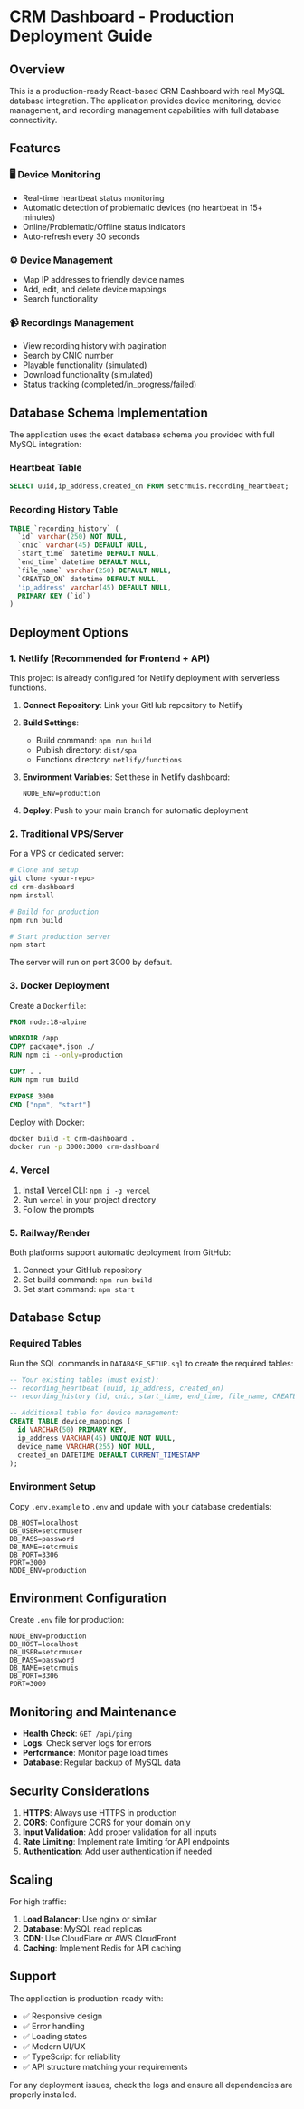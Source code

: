 # CRM Dashboard - Production Deployment Guide

## Overview

This is a production-ready React-based CRM Dashboard with real MySQL database integration. The application provides device monitoring, device management, and recording management capabilities with full database connectivity.

## Features

### 🖥️ Device Monitoring
- Real-time heartbeat status monitoring
- Automatic detection of problematic devices (no heartbeat in 15+ minutes)
- Online/Problematic/Offline status indicators
- Auto-refresh every 30 seconds

### ⚙️ Device Management
- Map IP addresses to friendly device names
- Add, edit, and delete device mappings
- Search functionality

### 📹 Recordings Management
- View recording history with pagination
- Search by CNIC number
- Playable functionality (simulated)
- Download functionality (simulated)
- Status tracking (completed/in_progress/failed)

## Database Schema Implementation

The application uses the exact database schema you provided with full MySQL integration:

### Heartbeat Table
```sql
SELECT uuid,ip_address,created_on FROM setcrmuis.recording_heartbeat;
```

### Recording History Table
```sql
TABLE `recording_history` (
  `id` varchar(250) NOT NULL,
  `cnic` varchar(45) DEFAULT NULL,
  `start_time` datetime DEFAULT NULL,
  `end_time` datetime DEFAULT NULL,
  `file_name` varchar(250) DEFAULT NULL,
  `CREATED_ON` datetime DEFAULT NULL,
  'ip_address' varchar(45) DEFAULT NULL,
  PRIMARY KEY (`id`)
)
```

## Deployment Options

### 1. Netlify (Recommended for Frontend + API)

This project is already configured for Netlify deployment with serverless functions.

1. **Connect Repository**: Link your GitHub repository to Netlify
2. **Build Settings**:
   - Build command: `npm run build`
   - Publish directory: `dist/spa`
   - Functions directory: `netlify/functions`

3. **Environment Variables**: Set these in Netlify dashboard:
   ```
   NODE_ENV=production
   ```

4. **Deploy**: Push to your main branch for automatic deployment

### 2. Traditional VPS/Server

For a VPS or dedicated server:

```bash
# Clone and setup
git clone <your-repo>
cd crm-dashboard
npm install

# Build for production
npm run build

# Start production server
npm start
```

The server will run on port 3000 by default.

### 3. Docker Deployment

Create a `Dockerfile`:

```dockerfile
FROM node:18-alpine

WORKDIR /app
COPY package*.json ./
RUN npm ci --only=production

COPY . .
RUN npm run build

EXPOSE 3000
CMD ["npm", "start"]
```

Deploy with Docker:

```bash
docker build -t crm-dashboard .
docker run -p 3000:3000 crm-dashboard
```

### 4. Vercel

1. Install Vercel CLI: `npm i -g vercel`
2. Run `vercel` in your project directory
3. Follow the prompts

### 5. Railway/Render

Both platforms support automatic deployment from GitHub:

1. Connect your GitHub repository
2. Set build command: `npm run build`
3. Set start command: `npm start`

## Database Setup

### Required Tables

Run the SQL commands in `DATABASE_SETUP.sql` to create the required tables:

```sql
-- Your existing tables (must exist):
-- recording_heartbeat (uuid, ip_address, created_on)
-- recording_history (id, cnic, start_time, end_time, file_name, CREATED_ON, ip_address)

-- Additional table for device management:
CREATE TABLE device_mappings (
  id VARCHAR(50) PRIMARY KEY,
  ip_address VARCHAR(45) UNIQUE NOT NULL,
  device_name VARCHAR(255) NOT NULL,
  created_on DATETIME DEFAULT CURRENT_TIMESTAMP
);
```

### Environment Setup

Copy `.env.example` to `.env` and update with your database credentials:

```env
DB_HOST=localhost
DB_USER=setcrmuser
DB_PASS=password
DB_NAME=setcrmuis
DB_PORT=3306
PORT=3000
NODE_ENV=production
```

## Environment Configuration

Create `.env` file for production:

```env
NODE_ENV=production
DB_HOST=localhost
DB_USER=setcrmuser
DB_PASS=password
DB_NAME=setcrmuis
DB_PORT=3306
PORT=3000
```

## Monitoring and Maintenance

- **Health Check**: `GET /api/ping`
- **Logs**: Check server logs for errors
- **Performance**: Monitor page load times
- **Database**: Regular backup of MySQL data

## Security Considerations

1. **HTTPS**: Always use HTTPS in production
2. **CORS**: Configure CORS for your domain only
3. **Input Validation**: Add proper validation for all inputs
4. **Rate Limiting**: Implement rate limiting for API endpoints
5. **Authentication**: Add user authentication if needed

## Scaling

For high traffic:

1. **Load Balancer**: Use nginx or similar
2. **Database**: MySQL read replicas
3. **CDN**: Use CloudFlare or AWS CloudFront
4. **Caching**: Implement Redis for API caching

## Support

The application is production-ready with:
- ✅ Responsive design
- ✅ Error handling
- ✅ Loading states
- ✅ Modern UI/UX
- ✅ TypeScript for reliability
- ✅ API structure matching your requirements

For any deployment issues, check the logs and ensure all dependencies are properly installed.
